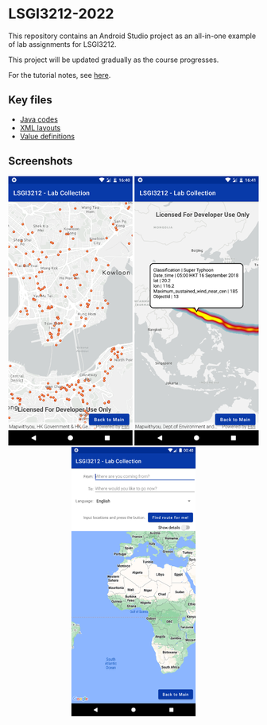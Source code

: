 # LSGI3212-2022
This repository contains an Android Studio project as an all-in-one example of lab assignments for LSGI3212.

This project will be updated gradually as the course progresses.

For the tutorial notes, see [here](https://xiaoshengzhu.notion.site/Lab-Tutorials-for-LSGI3212-Mobile-GIS-and-LBS-e8f3c248bb16492dafe06ee2165c83c4).

## Key files
- [Java codes](https://github.com/Gypsop/LSGI3212-2022/tree/main/app/src/main/java/com/lsgi3212/lab/collection)
- [XML layouts](https://github.com/Gypsop/LSGI3212-2022/tree/main/app/src/main/res/layout)
- [Value definitions](https://github.com/Gypsop/LSGI3212-2022/tree/main/app/src/main/res/values)

## Screenshots
<center class="half">
    <img src="./screenshots/ConfirmedCasesInTheGreatBayArea.png" width="250"/> <img src="./screenshots/MangkhutPath.png" width="250"/> <img src="./screenshots/GoogleMapsRouteQuery.png" width="250"/>
</center>